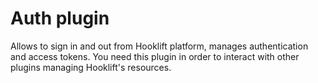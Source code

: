 # Auth plugin

Allows to sign in and out from Hooklift platform, manages authentication and access tokens. 
You need this plugin in order to interact with other plugins managing Hooklift's resources.
